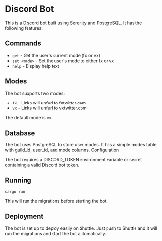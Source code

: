 # Discord Bot

This is a Discord bot built using Serenity and PostgreSQL. It has the following features:
## Commands

- `get` - Get the user's current mode (fx or vx)
- `set <mode>` - Set the user's mode to either fx or vx
- `help` - Display help text

## Modes

The bot supports two modes:

- `fx` - Links will unfurl to fxtwitter.com
- `vx` - Links will unfurl to vxtwitter.com

The default mode is `vx`.
## Database

The bot uses PostgreSQL to store user modes. It has a simple modes table with guild_id, user_id, and mode columns.
Configuration

The bot requires a DISCORD_TOKEN environment variable or secret containing a valid Discord bot token.
## Running
```
cargo run
```
This will run the migrations before starting the bot.
## Deployment

The bot is set up to deploy easily on Shuttle. Just push to Shuttle and it will run the migrations and start the bot automatically.
